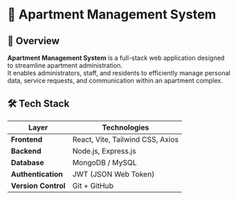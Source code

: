 # 🏢 Apartment Management System

## 📘 Overview

**Apartment Management System** is a full-stack web application designed to streamline apartment administration.  
It enables administrators, staff, and residents to efficiently manage personal data, service requests, and communication within an apartment complex.

<!-- The system focuses on **security**, **usability**, and **scalability**, providing role-based access and a responsive user interface.

---

## ✨ Key Features

### 👩‍💼 Administrator
- Manage residents, households, and staff accounts
- Approve or reject resident registration requests
- Handle service requests and assign tasks to staff
- Generate and export reports

### 🧑‍🔧 Staff
- View and process assigned service requests
- Update task progress and completion status
- Communicate with residents or administrators

### 🏠 Resident
- Register and update personal/household information
- Submit service or maintenance requests
- View request history and current status
- Receive system notifications

--- -->

## 🛠️ Tech Stack

| Layer               | Technologies                     |
| ------------------- | -------------------------------- |
| **Frontend**        | React, Vite, Tailwind CSS, Axios |
| **Backend**         | Node.js, Express.js              |
| **Database**        | MongoDB / MySQL                  |
| **Authentication**  | JWT (JSON Web Token)             |
| **Version Control** | Git + GitHub                     |
